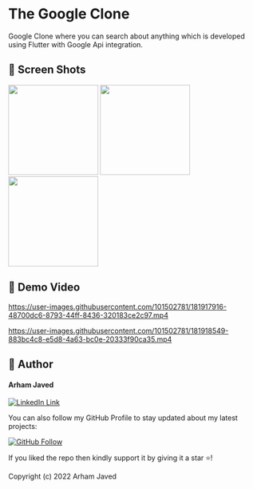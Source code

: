 
# The Google Clone

Google Clone where you can search about anything which is developed using Flutter with Google Api integration.

## 📱 Screen Shots

<img src="https://user-images.githubusercontent.com/101502781/181917731-a88ae28f-d512-463e-a5df-b5ce707e7c65.jpeg" width=180> <img src="https://user-images.githubusercontent.com/101502781/181917728-39399dd9-8214-4475-b292-52b2562db11c.jpeg" width=180>  <img src="https://user-images.githubusercontent.com/101502781/181917730-b7161bf1-f76d-4e53-b2bb-b3dee0453811.jpeg" width=180>  

## 🎥 Demo Video

https://user-images.githubusercontent.com/101502781/181917916-48700dc6-8793-44ff-8436-320183ce2c97.mp4

https://user-images.githubusercontent.com/101502781/181918549-883bc4c8-e5d8-4a63-bc0e-20333f90ca35.mp4


## 🧑 Author

#### Arham Javed
[![LinkedIn Link](https://img.shields.io/badge/Connect-Arham-blue.svg?logo=linkedin&longCache=true&style=social&label=Connect
)](https://www.linkedin.com/in/arham-javed-9b4107216/)

You can also follow my GitHub Profile to stay updated about my latest projects:

[![GitHub Follow](https://img.shields.io/badge/Connect-Arham-blue.svg?logo=Github&longCache=true&style=social&label=Follow)](https://github.com/Arham07)

If you liked the repo then kindly support it by giving it a star ⭐!

Copyright (c) 2022 Arham Javed
